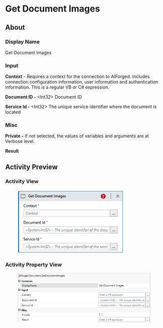 # Get Document Images

## About

### Display Name

Get Document Images

### Input

**Context** - Requires a context for the connection to AIForged. Includes connection configuration information, user information and authentication information. This is a regular VB or C# expression.

**Document ID -** \<Int32> Document ID

**Service Id -** \<Int32> The unique service identifier where the document is located

### Misc

**Private -** If not selected, the values of variables and arguments are at Verbose level.

**Result**

## Activity Preview

### Activity View

<figure><img src="../../../assets/image (2) (6).png" alt=""><figcaption></figcaption></figure>

### Activity Property View

<figure><img src="../../../assets/image (12) (5).png" alt=""><figcaption></figcaption></figure>

